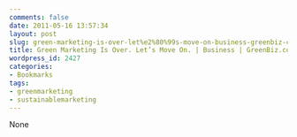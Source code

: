 ```yaml
---
comments: false
date: 2011-05-16 13:57:34
layout: post
slug: green-marketing-is-over-let%e2%80%99s-move-on-business-greenbiz-com-2
title: Green Marketing Is Over. Let’s Move On. | Business | GreenBiz.com
wordpress_id: 2427
categories:
- Bookmarks
tags:
- greenmarketing
- sustainablemarketing
---
```


None
